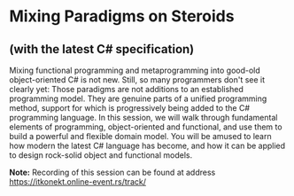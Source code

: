 # Mixing Paradigms on Steroids

## (with the latest C# specification)

Mixing functional programming and metaprogramming into good-old object-oriented C# is not new. Still, so many programmers don't see it clearly yet: Those paradigms are not additions to an established programming model. They are genuine parts of a unified programming method, support for which is progressively being added to the C# programming language. In this session, we will walk through fundamental elements of programming, object-oriented and functional, and use them to build a powerful and flexible domain model. You will be amused to learn how modern the latest C# language has become, and how it can be applied to design rock-solid object and functional models.



**Note:** Recording of this session can be found at address https://itkonekt.online-event.rs/track/

